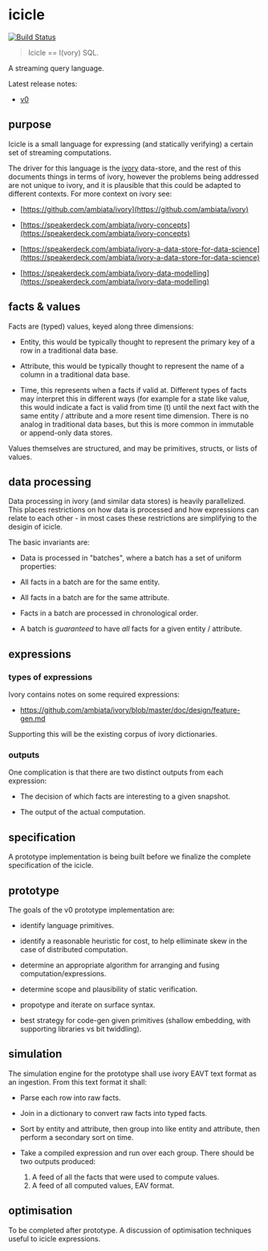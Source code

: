 icicle
======

[![Build Status](https://api.travis-ci.org/ambiata/icicle.svg?branch=master)](https://travis-ci.org/ambiata/icicle)

> Icicle == I(vory) SQL.

A streaming query language.

Latest release notes:

 * [v0](https://github.com/ambiata/icicle/blob/master/doc/design/ice-v0.md)

purpose
-------

Icicle is a small language for expressing (and statically verifying)
a certain set of streaming computations.

The driver for this language is the [ivory](https://github.com/ambiata/ivory)
data-store, and the rest of this documents things in terms of ivory,
however the problems being addressed are not unique to ivory, and it
is plausible that this could be adapted to different contexts. For more
context on ivory see:

 - [https://github.com/ambiata/ivory](https://github.com/ambiata/ivory)

 - [https://speakerdeck.com/ambiata/ivory-concepts](https://speakerdeck.com/ambiata/ivory-concepts)

 - [https://speakerdeck.com/ambiata/ivory-a-data-store-for-data-science](https://speakerdeck.com/ambiata/ivory-a-data-store-for-data-science)

 - [https://speakerdeck.com/ambiata/ivory-data-modelling](https://speakerdeck.com/ambiata/ivory-data-modelling)


facts & values
--------------

Facts are (typed) values, keyed along three dimensions:

 - Entity, this would be typically thought to represent the primary key of
   a row in a traditional data base.

 - Attribute, this would be typically thought to represent the name of
   a column in a traditional data base.

 - Time, this represents when a facts if valid at. Different types of
   facts may interpret this in different ways (for example for a state
   like value, this would indicate a fact is valid from time (t) until
   the next fact with the same entity / attribute and a more resent
   time dimension. There is no analog in traditional data bases, but
   this is more common in immutable or append-only data stores.

Values themselves are structured, and may be primitives, structs,
or lists of values.


data processing
---------------

Data processing in ivory (and similar data stores) is heavily
parallelized. This places restrictions on how data is processed
and how expressions can relate to each other - in most cases
these restrictions are simplifying to the desigin of icicle.

The basic invariants are:

 - Data is processed in "batches", where a batch has a set of uniform
   properties:

 - All facts in a batch are for the same entity.

 - All facts in a batch are for the same attribute.

 - Facts in a batch are processed in chronological order.

 - A batch is _guaranteed_ to have _all_ facts for a given
   entity / attribute.


expressions
-----------

### types of expressions

Ivory contains notes on some required expressions:

 - https://github.com/ambiata/ivory/blob/master/doc/design/feature-gen.md

Supporting this will be the existing corpus of ivory dictionaries.


### outputs

One complication is that there are two distinct outputs from each
expression:

 - The decision of which facts are interesting to a given snapshot.

 - The output of the actual computation.


specification
-------------

A prototype implementation is being built before we finalize the
complete specification of the icicle.


prototype
---------

The goals of the v0 prototype implementation are:

 - identify language primitives.

 - identify a reasonable heuristic for cost, to help elliminate skew in
   the case of distributed computation.

 - determine an appropriate algorithm for arranging and fusing
   computation/expressions.

 - determine scope and plausibility of static verification.

 - propotype and iterate on surface syntax.

 - best strategy for code-gen given primitives (shallow embedding,
   with supporting libraries vs bit twiddling).


simulation
----------

The simulation engine for the prototype shall use ivory EAVT text format
as an ingestion. From this text format it shall:

 - Parse each row into raw facts.

 - Join in a dictionary to convert raw facts into typed facts.

 - Sort by entity and attribute, then group into like entity and attribute,
   then perform a secondary sort on time.

 - Take a compiled expression and run over each group. There should be two
   outputs produced:
     1. A feed of all the facts that were used to compute values.
     2. A feed of all computed values, EAV format.

optimisation
------------

To be completed after prototype. A discussion of optimisation techniques
useful to icicle expressions.
